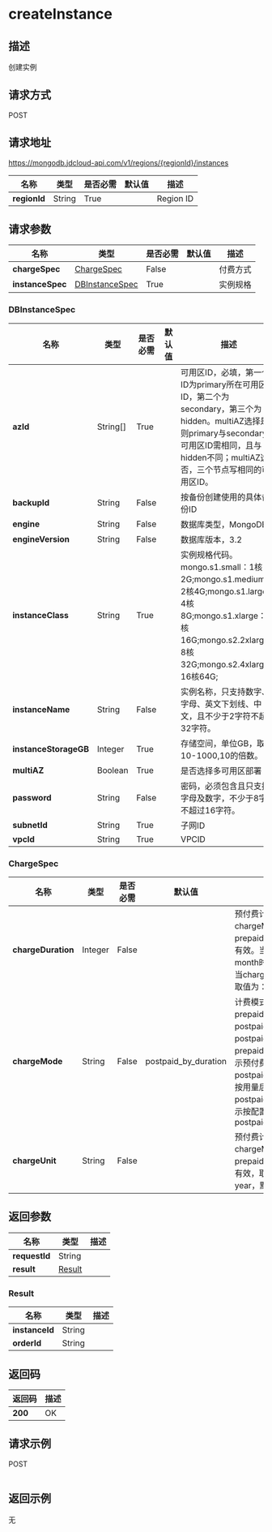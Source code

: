 # createInstance


## 描述
创建实例

## 请求方式
POST

## 请求地址
https://mongodb.jdcloud-api.com/v1/regions/{regionId}/instances

|名称|类型|是否必需|默认值|描述|
|---|---|---|---|---|
|**regionId**|String|True||Region ID|

## 请求参数
|名称|类型|是否必需|默认值|描述|
|---|---|---|---|---|
|**chargeSpec**|[ChargeSpec](##ChargeSpec)|False||付费方式|
|**instanceSpec**|[DBInstanceSpec](##DBInstanceSpec)|True||实例规格|

### <a name="DBInstanceSpec">DBInstanceSpec</a>
|名称|类型|是否必需|默认值|描述|
|---|---|---|---|---|
|**azId**|String[]|True||可用区ID，必填，第一个ID为primary所在可用区ID，第二个为secondary，第三个为hidden。multiAZ选择是，则primary与secondary的可用区ID需相同，且与hidden不同；multiAZ选择否，三个节点写相同的可用区ID。|
|**backupId**|String|False||按备份创建使用的具体备份ID|
|**engine**|String|False||数据库类型，MongoDB|
|**engineVersion**|String|False||数据库版本，3.2|
|**instanceClass**|String|True||实例规格代码。mongo.s1.small：1核2G;mongo.s1.medium：2核4G;mongo.s1.large：4核8G;mongo.s1.xlarge：8核16G;mongo.s2.2xlarge：8核32G;mongo.s2.4xlarge：16核64G;|
|**instanceName**|String|False||实例名称，只支持数字、字母、英文下划线、中文，且不少于2字符不超过32字符。|
|**instanceStorageGB**|Integer|True||存储空间，单位GB，取值10-1000,10的倍数。|
|**multiAZ**|Boolean|True||是否选择多可用区部署|
|**password**|String|False||密码，必须包含且只支持字母及数字，不少于8字符不超过16字符。|
|**subnetId**|String|True||子网ID|
|**vpcId**|String|True||VPCID|
### <a name="ChargeSpec">ChargeSpec</a>
|名称|类型|是否必需|默认值|描述|
|---|---|---|---|---|
|**chargeDuration**|Integer|False||预付费计费时长，当chargeMode取值为prepaid_by_duration时有效。当chargeUnit为month时取值为：1~9，当chargeUnit为year时取值为：1、2、3|
|**chargeMode**|String|False|postpaid_by_duration|计费模式，取值为：prepaid_by_duration，postpaid_by_usage或postpaid_by_duration，prepaid_by_duration表示预付费，postpaid_by_usage表示按用量后付费，postpaid_by_duration表示按配置后付费，默认为postpaid_by_duration|
|**chargeUnit**|String|False||预付费计费单位，当chargeMode为prepaid_by_duration时有效，取值为：month、year，默认为month|

## 返回参数
|名称|类型|描述|
|---|---|---|
|**requestId**|String||
|**result**|[Result](##Result)||


### <a name="Result">Result</a>
|名称|类型|描述|
|---|---|---|
|**instanceId**|String||
|**orderId**|String||

## 返回码
|返回码|描述|
|---|---|
|**200**|OK|

## 请求示例
POST
```

```

## 返回示例
无

